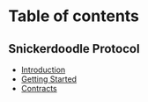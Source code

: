 # Table of contents

## Snickerdoodle Protocol
* [Introduction](README.md)
* [Getting Started](/documentation/GETTINGSTARTED.md)
* [Contracts](/packages/contracts/README.md)